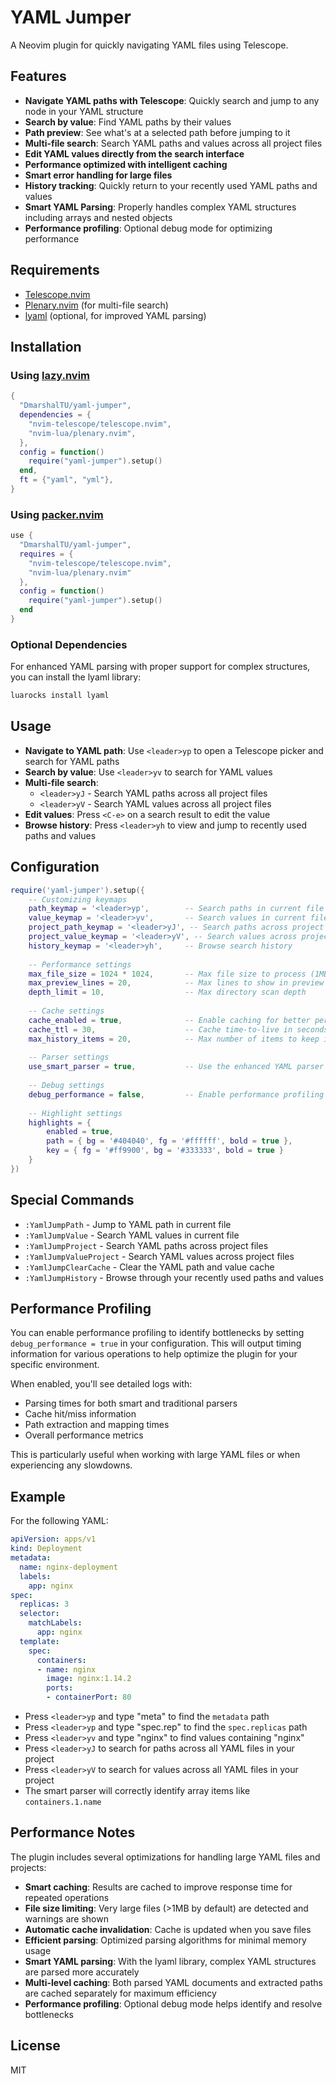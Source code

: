 # YAML Jumper

A Neovim plugin for quickly navigating YAML files using Telescope.

## Features

- **Navigate YAML paths with Telescope**: Quickly search and jump to any node in your YAML structure
- **Search by value**: Find YAML paths by their values
- **Path preview**: See what's at a selected path before jumping to it
- **Multi-file search**: Search YAML paths and values across all project files
- **Edit YAML values directly from the search interface**
- **Performance optimized with intelligent caching**
- **Smart error handling for large files**
- **History tracking**: Quickly return to your recently used YAML paths and values
- **Smart YAML Parsing**: Properly handles complex YAML structures including arrays and nested objects
- **Performance profiling**: Optional debug mode for optimizing performance

## Requirements

- [Telescope.nvim](https://github.com/nvim-telescope/telescope.nvim)
- [Plenary.nvim](https://github.com/nvim-lua/plenary.nvim) (for multi-file search)
- [lyaml](https://github.com/gvvaughan/lyaml) (optional, for improved YAML parsing)

## Installation

### Using [lazy.nvim](https://github.com/folke/lazy.nvim)

```lua
{
  "DmarshalTU/yaml-jumper",
  dependencies = {
    "nvim-telescope/telescope.nvim",
    "nvim-lua/plenary.nvim",
  },
  config = function()
    require("yaml-jumper").setup()
  end,
  ft = {"yaml", "yml"},
}
```

### Using [packer.nvim](https://github.com/wbthomason/packer.nvim)

```lua
use {
  "DmarshalTU/yaml-jumper",
  requires = { 
    "nvim-telescope/telescope.nvim",
    "nvim-lua/plenary.nvim"
  },
  config = function()
    require("yaml-jumper").setup()
  end
}
```

### Optional Dependencies

For enhanced YAML parsing with proper support for complex structures, you can install the lyaml library:

```bash
luarocks install lyaml
```

## Usage

- **Navigate to YAML path**: Use `<leader>yp` to open a Telescope picker and search for YAML paths
- **Search by value**: Use `<leader>yv` to search for YAML values
- **Multi-file search**: 
  - `<leader>yJ` - Search YAML paths across all project files
  - `<leader>yV` - Search YAML values across all project files
- **Edit values**: Press `<C-e>` on a search result to edit the value
- **Browse history**: Press `<leader>yh` to view and jump to recently used paths and values

## Configuration

```lua
require('yaml-jumper').setup({
    -- Customizing keymaps
    path_keymap = '<leader>yp',        -- Search paths in current file
    value_keymap = '<leader>yv',       -- Search values in current file
    project_path_keymap = '<leader>yJ', -- Search paths across project
    project_value_keymap = '<leader>yV', -- Search values across project
    history_keymap = '<leader>yh',     -- Browse search history
    
    -- Performance settings
    max_file_size = 1024 * 1024,       -- Max file size to process (1MB)
    max_preview_lines = 20,            -- Max lines to show in preview
    depth_limit = 10,                  -- Max directory scan depth
    
    -- Cache settings
    cache_enabled = true,              -- Enable caching for better performance
    cache_ttl = 30,                    -- Cache time-to-live in seconds
    max_history_items = 20,            -- Max number of items to keep in history
    
    -- Parser settings
    use_smart_parser = true,           -- Use the enhanced YAML parser when available
    
    -- Debug settings
    debug_performance = false,         -- Enable performance profiling and logging
    
    -- Highlight settings
    highlights = {
        enabled = true,
        path = { bg = '#404040', fg = '#ffffff', bold = true },
        key = { fg = '#ff9900', bg = '#333333', bold = true }
    }
})
```

## Special Commands

- `:YamlJumpPath` - Jump to YAML path in current file
- `:YamlJumpValue` - Search YAML values in current file
- `:YamlJumpProject` - Search YAML paths across project files
- `:YamlJumpValueProject` - Search YAML values across project files
- `:YamlJumpClearCache` - Clear the YAML path and value cache
- `:YamlJumpHistory` - Browse through your recently used paths and values

## Performance Profiling

You can enable performance profiling to identify bottlenecks by setting `debug_performance = true` in your configuration. This will output timing information for various operations to help optimize the plugin for your specific environment.

When enabled, you'll see detailed logs with:
- Parsing times for both smart and traditional parsers
- Cache hit/miss information
- Path extraction and mapping times
- Overall performance metrics

This is particularly useful when working with large YAML files or when experiencing any slowdowns.

## Example

For the following YAML:

```yaml
apiVersion: apps/v1
kind: Deployment
metadata:
  name: nginx-deployment
  labels:
    app: nginx
spec:
  replicas: 3
  selector:
    matchLabels:
      app: nginx
  template:
    spec:
      containers:
      - name: nginx
        image: nginx:1.14.2
        ports:
        - containerPort: 80
```

- Press `<leader>yp` and type "meta" to find the `metadata` path
- Press `<leader>yp` and type "spec.rep" to find the `spec.replicas` path
- Press `<leader>yv` and type "nginx" to find values containing "nginx"
- Press `<leader>yJ` to search for paths across all YAML files in your project
- Press `<leader>yV` to search for values across all YAML files in your project
- The smart parser will correctly identify array items like `containers.1.name`

## Performance Notes

The plugin includes several optimizations for handling large YAML files and projects:

- **Smart caching**: Results are cached to improve response time for repeated operations
- **File size limiting**: Very large files (>1MB by default) are detected and warnings are shown
- **Automatic cache invalidation**: Cache is updated when you save files
- **Efficient parsing**: Optimized parsing algorithms for minimal memory usage
- **Smart YAML parsing**: With the lyaml library, complex YAML structures are parsed more accurately
- **Multi-level caching**: Both parsed YAML documents and extracted paths are cached separately for maximum efficiency
- **Performance profiling**: Optional debug mode helps identify and resolve bottlenecks

## License

MIT